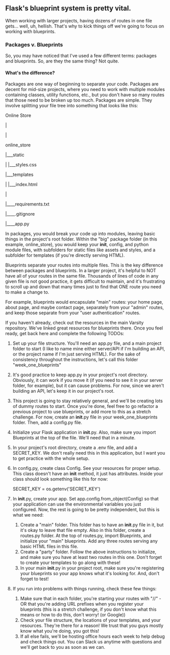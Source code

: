 ## Flask's blueprint system is pretty vital.

When working with larger projects, having dozens of routes in one file gets... well, uh, hellish.
That's why to kick things off we're going to focus on working with blueprints.

### Packages v. Blueprints

So, you may have noticed that I've used a few different terms: packages and blueprints. So, are they the
same thing? Not quite.

#### What's the difference?

Packages are one way of beginning to separate your code. Packages are decent for mid-size projects, where
you need to work with multiple modules containing classes, utility functions, etc., but you don't have
so many routes that those need to be broken up too much. Packages are simple. They involve splitting your file tree into something that looks like this:

Online Store

|

|

online_store

|___static

|    |___styles.css

|___templates

|    |___index.html

|

|____requirements.txt

|____.gitignore

|____app.py

In packages, you would break your code up into modules, leaving basic things in the project's root folder. Within the "big"
package folder (in this example, online_store), you would keep your __init__, config, and python module files, with subfolders
for static files like assets and styles, and a subfolder for templates (if you're directly serving HTML).

Blueprints separate your routes into multiple files. This is the key difference between packages and blueprints. In a larger
project, it's helpful to NOT have all of your routes in the same file. Thousands of lines of code in any given file is not good
practice, it gets difficult to maintain, and it's frustrating to scroll up and down that many times just to find that ONE route you need to make a change to.

For example, blueprints would encapsulate "main" routes: your home page, about page, and maybe contact page, separately from your "admin" routes, and keep those separate from your "user authentication" routes.

If you haven't already, check out the resources in the main Varsity repository. We've linked great resources for blueprints there. Once you feel ready, get back here and complete the following TODOs:

1. Set up your file structure. You'll need an app.py file, and a main project folder to start (I like to name mine either server/API if I'm building an API, or the project name if I'm just serving HTML). For the sake of consistency throughout the instructions, let's call this folder "week_one_blueprints"

2. It's good practice to keep app.py in your project's root directory. Obviously, it can work if you move it (if you need to see it in your server folder, for example), but it can cause problems. For now, since we aren't building an API, let's keep it in our project's root.

3. This project is going to stay relatively general, and we'll be creating lots of dummy routes to start. Once you're done, feel free to go refactor a previous project to use blueprints, or add more to this as a stretch challenge. For now, create an __init__.py file in your week_one_blueprints folder. Then, add a config.py file.

4. Initialize your Flask application in __init__.py. Also, make sure you import Blueprints at the top of the file. We'll need that in a minute.

5. In your project's root directory, create a .env file, and add a SECRET_KEY. We don't really need this in this application, but I want you to get practice with the whole setup.

6. In config.py, create class Config. See your resources for proper setup. This class doesn't have an __init__ method, it just has attributes. Inside your class should look something like this for now:

    SECRET_KEY = os.getenv('SECRET_KEY')

7. In __init__.py, create your app. Set app.config.from_object(Config) so that your application can use the environmental variables you just configured. Now, the rest is going to be pretty independent, but this is what we need:

      1. Create a "main" folder. This folder has to have an __init__.py file in it, but it's okay to leave that file empty. Also in this folder, create a routes.py folder. At the top of routes.py, import Blueprints, and initialize your "main" blueprints. Add any three routes serving any basic HTML files in this file.
      2. Create a "party" folder. Follow the above instructions to initialize, and make sure you have at least two routes in this one. Don't forget to create your templates to go along with these!
      3. In your main __init__.py in your project root, make sure you're registering your blueprints so your app knows what it's looking for. And, don't forget to test!

8. If you run into problems with things running, check these few things:

      1. Make sure that in each folder, you're starting your routes with "/<blueprintname>/<routename>" - OR that you're adding URL prefixes when you register your blueprints (this is a stretch challenge, if you don't know what this means or how to do this, don't worry! (or Google))
      2. Check your file structure, the locations of your templates, and your resources. They're there for a reason! We trust that you guys mostly know what you're doing, you got this!
      3. If all else fails, we'll be hosting office hours each week to help debug and check things out. You can Slack us anytime with questions and we'll get back to you as soon as we can.
